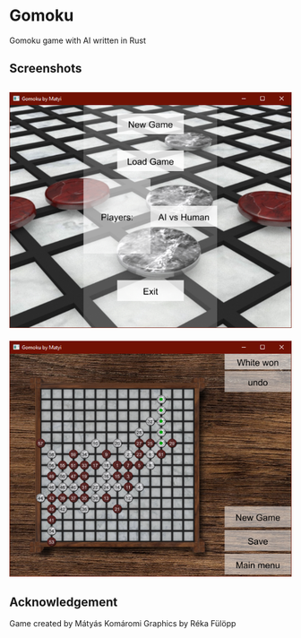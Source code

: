 # Gomoku
Gomoku game with AI written in Rust

## Screenshots
![Failed to load image](screenshots/menu.png "Main menu")
---
![Failed to load image](screenshots/game.png "Game")

## Acknowledgement
Game created by Mátyás Komáromi
Graphics by Réka Fülöpp
